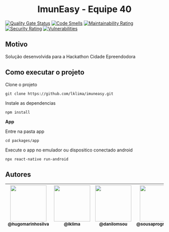 # <h1 align="center">ImunEasy - Equipe 40</h1>

[![Quality Gate Status](https://sonarcloud.io/api/project_badges/measure?project=BrasilAPI_BrasilAPI&metric=alert_status)](https://sonarcloud.io/dashboard?id=BrasilAPI_BrasilAPI)
[![Code Smells](https://sonarcloud.io/api/project_badges/measure?project=BrasilAPI_BrasilAPI&metric=code_smells)](https://sonarcloud.io/dashboard?id=BrasilAPI_BrasilAPI)
[![Maintainability Rating](https://sonarcloud.io/api/project_badges/measure?project=BrasilAPI_BrasilAPI&metric=sqale_rating)](https://sonarcloud.io/dashboard?id=BrasilAPI_BrasilAPI)
[![Security Rating](https://sonarcloud.io/api/project_badges/measure?project=BrasilAPI_BrasilAPI&metric=security_rating)](https://sonarcloud.io/dashboard?id=BrasilAPI_BrasilAPI)
[![Vulnerabilities](https://sonarcloud.io/api/project_badges/measure?project=BrasilAPI_BrasilAPI&metric=vulnerabilities)](https://sonarcloud.io/dashboard?id=BrasilAPI_BrasilAPI)

## Motivo

Solução desenvolvida para a Hackathon Cidade Epreendodora

## Como executar o projeto

Clone o projeto

`git clone https://github.com/lklima/imuneasy.git`

Instale as dependencias

`npm install`

**App**

Entre na pasta app

`cd packages/app`

Execute o app no emulador ou dispositico conectado android

`npx react-native run-android`

## Autores

| [<img src="https://github.com/hugomarinhosilva.png?size=115" width=115><br><sub>@hugomarinhosilva</sub>](https://github.com/hugomarinhosilva) | [<img src="https://github.com/lklima.png?size=115" width=115><br><sub>@lklima</sub>](https://github.com/lklima) | [<img src="https://github.com/danilomsou.png?size=115" width=115><br><sub>@danilomsou</sub>](https://github.com/danilomsou) | [<img src="https://github.com/sousaprogramador.png?size=115" width=115><br><sub>@sousaprogramador</sub>](https://github.com/sousaprogramador) | [<img src="https://github.com/Meuriellen.png?size=115" width=115><br><sub>@Meuriellen</sub>](https://github.com/Meuriellen) |
| :-------------------------------------------------------------------------------------------------------------------------------------------: | :-------------------------------------------------------------------------------------------------------------: | :-------------------------------------------------------------------------------------------------------------------------: | :-------------------------------------------------------------------------------------------------------------------------------------------: | :-------------------------------------------------------------------------------------------------------------------------: |
